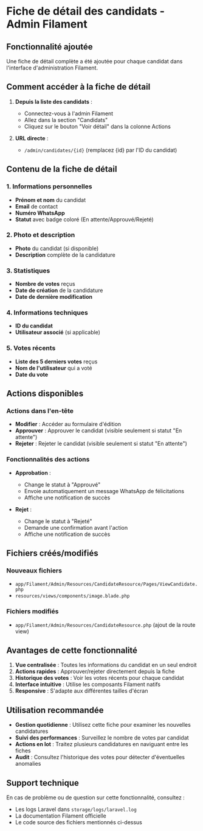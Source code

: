 # Fiche de détail des candidats - Admin Filament

## Fonctionnalité ajoutée

Une fiche de détail complète a été ajoutée pour chaque candidat dans l'interface d'administration Filament.

## Comment accéder à la fiche de détail

1. **Depuis la liste des candidats** :
   - Connectez-vous à l'admin Filament
   - Allez dans la section "Candidats"
   - Cliquez sur le bouton "Voir détail" dans la colonne Actions

2. **URL directe** :
   - `/admin/candidates/{id}` (remplacez {id} par l'ID du candidat)

## Contenu de la fiche de détail

### 1. Informations personnelles
- **Prénom et nom** du candidat
- **Email** de contact
- **Numéro WhatsApp**
- **Statut** avec badge coloré (En attente/Approuvé/Rejeté)

### 2. Photo et description
- **Photo** du candidat (si disponible)
- **Description** complète de la candidature

### 3. Statistiques
- **Nombre de votes** reçus
- **Date de création** de la candidature
- **Date de dernière modification**

### 4. Informations techniques
- **ID du candidat**
- **Utilisateur associé** (si applicable)

### 5. Votes récents
- **Liste des 5 derniers votes** reçus
- **Nom de l'utilisateur** qui a voté
- **Date du vote**

## Actions disponibles

### Actions dans l'en-tête
- **Modifier** : Accéder au formulaire d'édition
- **Approuver** : Approuver le candidat (visible seulement si statut "En attente")
- **Rejeter** : Rejeter le candidat (visible seulement si statut "En attente")

### Fonctionnalités des actions
- **Approbation** : 
  - Change le statut à "Approuvé"
  - Envoie automatiquement un message WhatsApp de félicitations
  - Affiche une notification de succès

- **Rejet** :
  - Change le statut à "Rejeté"
  - Demande une confirmation avant l'action
  - Affiche une notification de succès

## Fichiers créés/modifiés

### Nouveaux fichiers
- `app/Filament/Admin/Resources/CandidateResource/Pages/ViewCandidate.php`
- `resources/views/components/image.blade.php`

### Fichiers modifiés
- `app/Filament/Admin/Resources/CandidateResource.php` (ajout de la route view)

## Avantages de cette fonctionnalité

1. **Vue centralisée** : Toutes les informations du candidat en un seul endroit
2. **Actions rapides** : Approuver/rejeter directement depuis la fiche
3. **Historique des votes** : Voir les votes récents pour chaque candidat
4. **Interface intuitive** : Utilise les composants Filament natifs
5. **Responsive** : S'adapte aux différentes tailles d'écran

## Utilisation recommandée

- **Gestion quotidienne** : Utilisez cette fiche pour examiner les nouvelles candidatures
- **Suivi des performances** : Surveillez le nombre de votes par candidat
- **Actions en lot** : Traitez plusieurs candidatures en naviguant entre les fiches
- **Audit** : Consultez l'historique des votes pour détecter d'éventuelles anomalies

## Support technique

En cas de problème ou de question sur cette fonctionnalité, consultez :
- Les logs Laravel dans `storage/logs/laravel.log`
- La documentation Filament officielle
- Le code source des fichiers mentionnés ci-dessus
